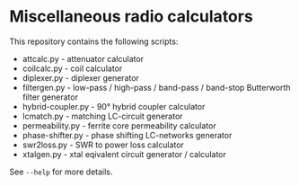 # Miscellaneous radio calculators

This repository contains the following scripts:

* attcalc.py - attenuator calculator
* coilcalc.py - coil calculator
* diplexer.py - diplexer generator
* filtergen.py - low-pass / high-pass / band-pass / band-stop Butterworth filter generator
* hybrid-coupler.py - 90° hybrid coupler calculator
* lcmatch.py - matching LC-circuit generator
* permeability.py - ferrite core permeability calculator
* phase-shifter.py - phase shifting LC-networks generator
* swr2loss.py - SWR to power loss calculator
* xtalgen.py - xtal eqivalent circuit generator / calculator

See `--help` for more details.
